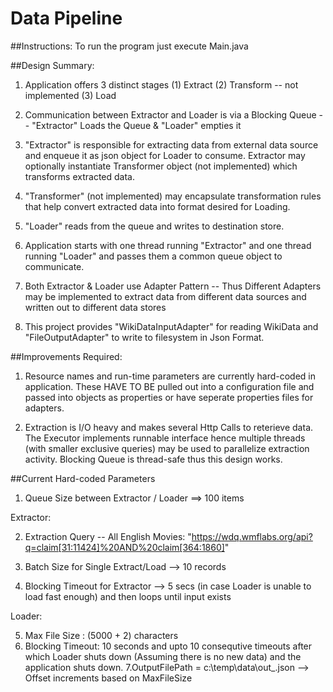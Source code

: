 # Data Pipeline

##Instructions:
    To run the program just execute Main.java
  
##Design Summary:
1. Application offers 3 distinct stages 
    (1) Extract 
    (2) Transform -- not implemented 
    (3) Load

2. Communication between Extractor and Loader is via a Blocking Queue 
    -- "Extractor" Loads the Queue & "Loader" empties it
      
3. "Extractor" is responsible for extracting data from external data source 
    and enqueue it as json object for Loader to consume. Extractor may optionally instantiate 
    Transformer object (not implemented) which transforms extracted data.
      
4. "Transformer" (not implemented) may encapsulate transformation rules that help 
    convert extracted data into format desired for Loading.
      
5. "Loader" reads from the queue and writes to destination store.
      
6. Application starts with one thread running "Extractor" and one thread running "Loader" and passes them a common queue object to communicate.

7. Both Extractor & Loader use Adapter Pattern -- Thus Different Adapters may be 
    implemented to extract data from different data sources and written out to different data stores
      
8. This project provides "WikiDataInputAdapter" for reading WikiData and "FileOutputAdapter" 
    to write to filesystem in Json Format.
      
##Improvements Required:
1. Resource names and run-time parameters are currently hard-coded in application. 
  These HAVE TO BE pulled out into a configuration file and passed into objects as properties
  or have seperate properties files for adapters.
      
2. Extraction is I/O heavy and makes several Http Calls to reterieve data. 
  The Executor implements runnable interface hence multiple threads (with smaller exclusive queries) 
  may be used to parallelize extraction activity. Blocking Queue is thread-safe thus this design works.

##Current Hard-coded Parameters
1. Queue Size between Extractor / Loader ==> 100 items
      
Extractor:

2. Extraction Query -- All English Movies: 
    "https://wdq.wmflabs.org/api?q=claim[31:11424]%20AND%20claim[364:1860]"

3. Batch Size for Single Extract/Load --> 10 records

4. Blocking Timeout for Extractor --> 5 secs (in case Loader is unable to load fast enough) 
        and then loops until input exists
      
Loader:

5. Max File Size : (5000 + 2) characters 
6. Blocking Timeout: 10 seconds and upto 10 consequtive timeouts 
    after which Loader shuts down (Assuming there is no new data) and the application shuts down.
7.OutputFilePath = c:\temp\data\out_<offset>.json --> Offset increments based on MaxFileSize
      
